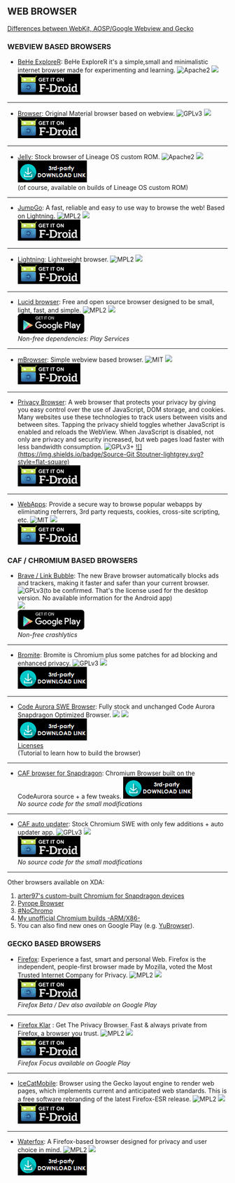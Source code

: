 <!--
    Copyright (C)  2017 PRIMOKORN.
    Permission is granted to copy, distribute and/or modify this document
    under the terms of the GNU Free Documentation License, Version 1.3
    or any later version published by the Free Software Foundation;
    with no Invariant Sections, no Front-Cover Texts, and no Back-Cover Texts.
    A copy of the license is included in the section entitled "GNU
    Free Documentation License".
-->
## WEB BROWSER

[Differences between WebKit, AOSP/Google Webview and Gecko](https://forum.f-droid.org/t/webkit-aosp-google-webview-gecko/486)

### WEBVIEW BASED BROWSERS
* [BeHe ExploreR](http://forum.xda-developers.com/android/apps-games/app4-0-behe-explorer-internet-browser-t3313025): BeHe ExploreR it's a simple,small and minimalistic internet browser made for experimenting and learning.
![Apache2](https://img.shields.io/badge/License-Apache%202.0-yellowgreen.svg?style=flat-square)
[![](https://img.shields.io/badge/Source-Github-lightgrey.svg?style=flat-square)](https://github.com/VladThodo/behe-explorer)  
[![](Pictures/F-Droid.png)](https://f-droid.org/packages/com.vlath.beheexplorer)

***

* [Browser](https://f-droid.org/packages/de.baumann.browser): Original Material browser based on webview.
![GPLv3](https://img.shields.io/badge/License-GPLv3-brightgreen.svg?style=flat-square)
[![](https://img.shields.io/badge/Source-Github-lightgrey.svg?style=flat-square)](https://github.com/scoute-dich/browser/)  
[![](Pictures/F-Droid.png)](https://f-droid.org/packages/de.baumann.browser)

***


* [Jelly](https://forum.xda-developers.com/android/apps-games/apk-jelly-browser-t3600876): Stock browser of Lineage OS custom ROM.
![Apache2](https://img.shields.io/badge/License-Apache%202.0-yellowgreen.svg?style=flat-square)
[![](https://img.shields.io/badge/Source-Github-lightgrey.svg?style=flat-square)](https://github.com/LineageOS/android_packages_apps_Jelly)  
[![](Pictures/3rd-party.png)](https://forum.xda-developers.com/android/apps-games/apk-jelly-browser-t3600876)  
(of course, available on builds of Lineage OS custom ROM)

***

* [JumpGo](https://f-droid.org/packages/com.jtechme.jumpgo/): A fast, reliable and easy to use way to browse the web! Based on Lightning.
![MPL2](https://img.shields.io/badge/License-MPL2-yellow.svg?style=flat-square)
[![](https://img.shields.io/badge/Source-Github-lightgrey.svg?style=flat-square)](https://github.com/JTechMe/JumpGo)  
[![](Pictures/F-Droid.png)](https://f-droid.org/packages/com.jtechme.jumpgo/)

***

* [Lightning](https://f-droid.org/packages/acr.browser.lightning/): Lightweight browser.
![MPL2](https://img.shields.io/badge/License-MPL2-yellow.svg?style=flat-square)
[![](https://img.shields.io/badge/Source-Github-lightgrey.svg?style=flat-square)](https://github.com/anthonycr/Lightning-Browser)  
[![](Pictures/F-Droid.png)](https://f-droid.org/packages/acr.browser.lightning/)

***

* [Lucid browser](https://play.google.com/store/apps/details?id=com.powerpoint45.lucidbrowser): Free and open source browser designed to be small, light, fast, and simple.
![MPL2](https://img.shields.io/badge/License-MPL2-yellow.svg?style=flat-square)
[![](https://img.shields.io/badge/Source-Github-lightgrey.svg?style=flat-square)](https://github.com/powerpoint45/Lucid-Browser)  
[![](Pictures/Google_Play.png)](https://play.google.com/store/apps/details?id=com.powerpoint45.lucidbrowser)  
_Non-free dependencies: Play Services_

***

* [mBrowser](https://f-droid.org/packages/am.zoom.mbrowser/): Simple webview based browser.
![MIT](https://img.shields.io/badge/License-MIT-orange.svg?style=flat-square)
[![](https://img.shields.io/badge/Source-Github-lightgrey.svg?style=flat-square)](https://github.com/chelovek84/mBrowser)  
[![](Pictures/F-Droid.png)](https://f-droid.org/packages/am.zoom.mbrowser/)

***

* [Privacy Browser](https://f-droid.org/packages/com.stoutner.privacybrowser.standard/): A web browser that protects your privacy by giving you easy control over the use of JavaScript, DOM storage, and cookies. Many websites use these technologies to track users between visits and between sites. Tapping the privacy shield toggles whether JavaScript is enabled and reloads the WebView. When JavaScript is disabled, not only are privacy and security increased, but web pages load faster with less bandwidth consumption.
![GPLv3+](https://img.shields.io/badge/License-GPLv3+-brightgreen.svg?style=flat-square)
[![](https://img.shields.io/badge/Source-Git Stoutner-lightgrey.svg?style=flat-square)](https://git.stoutner.com/?p=PrivacyBrowser.git;a=summary)  
[![](Pictures/F-Droid.png)](https://f-droid.org/packages/com.stoutner.privacybrowser.standard/)

***

* [WebApps](https://f-droid.org/packages/com.tobykurien.webapps/): Provide a secure way to browse popular webapps by eliminating referrers, 3rd party requests, cookies, cross-site scripting, etc.
![MIT](https://img.shields.io/badge/License-MIT-orange.svg?style=flat-square)
[![](https://img.shields.io/badge/Source-Github-lightgrey.svg?style=flat-square)](https://github.com/tobykurien/webapps)  
[![](Pictures/F-Droid.png)](https://f-droid.org/packages/com.tobykurien.webapps/)


### CAF / CHROMIUM BASED BROWSERS
* [Brave / Link Bubble](https://play.google.com/store/apps/details?id=com.linkbubble.playstore): The new Brave browser automatically blocks ads and trackers, making it faster and safer than your current browser.
![GPLv3](https://img.shields.io/badge/License-GPLv3-brightgreen.svg?style=flat-square)(to be confirmed. That's the license used for the desktop version. No available information for the Android app)  
[![](https://img.shields.io/badge/Source-Github-lightgrey.svg?style=flat-square)](http://v.ht/sdTe)  
[![](Pictures/Google_Play.png)](https://play.google.com/store/apps/details?id=com.linkbubble.playstore)  
_Non-free crashlytics_

***

* [Bromite](https://www.bromite.org/): Bromite is Chromium plus some patches for ad blocking and enhanced privacy.
![GPLv3](https://img.shields.io/badge/License-GPLv3-brightgreen.svg?style=flat-square)
[![](https://img.shields.io/badge/Source-Github-lightgrey.svg?style=flat-square)](https://github.com/bromite/bromite)  
[![](Pictures/3rd-party.png)](https://www.bromite.org/)

***

* [Code Aurora SWE Browser](https://forum.xda-developers.com/android/apps-games/app-code-aurora-swe-browser-m55-t3523365): Fully stock and unchanged Code Aurora Snapdragon Optimized Browser.
![](https://img.shields.io/badge/License-Various-brightgreen.svg?style=flat-square)
[![](https://img.shields.io/badge/Source-Github-lightgrey.svg?style=flat-square)](https://source.codeaurora.org/quic/chrome4sdp/)  
[![](Pictures/3rd-party.png)](https://forum.xda-developers.com/android/apps-games/app-code-aurora-swe-browser-m55-t3523365)  
[Licenses](https://wiki.codeaurora.org/xwiki/bin/Chromium+for+Snapdragon/#HLicenses)  
(Tutorial to learn how to build the browser)

***

* [CAF browser for Snapdragon](https://forum.xda-developers.com/android/apps-games/app-chromium-snapdragon-t3600159): Chromium Browser built on the CodeAurora source + a few tweaks.
[![](Pictures/3rd-party.png)](https://forum.xda-developers.com/android/apps-games/app-chromium-snapdragon-t3600159)  
_No source code for the small modifications_

***

* [CAF auto updater](https://forum.xda-developers.com/android/apps-games/app-code-aurora-s-chromium-swe-browser-t3603932): Stock Chromium SWE with only few additions + auto updater app.
![GPLv3](https://img.shields.io/badge/License-GPLv3-brightgreen.svg?style=flat-square)
[![](https://img.shields.io/badge/Source-Github-lightgrey.svg?style=flat-square)](https://github.com/bamless/chromium-swe-updater)  
[![](Pictures/F-Droid.png)](https://f-droid.org/packages/chromiumupdater.bamless.com.chromiumsweupdater)  
_No source code for the small modifications_

***

Other browsers available on XDA:
1. [arter97's custom-built Chromium for Snapdragon devices](http://forum.xda-developers.com/android/apps-games/arter97-s-custom-built-chromium-t3477758)
2. [Pyrope Browser](http://forum.xda-developers.com/android/apps-games/app-gello-browser-t3384782)
3. [#NoChromo](http://forum.xda-developers.com/android/apps-games/app-nochromo-wild-browser-appears-t3130776)
4. [My unofficial Chromium builds -ARM/X86-](http://forum.xda-developers.com/android/apps-games/unofficial-chromium-builds-arm-x86-t3355105)
5. You can also find new ones on Google Play (e.g. [YuBrowser](https://play.google.com/store/apps/details?id=com.mokee.yubrowser)).


### GECKO BASED BROWSERS

* [Firefox](https://play.google.com/store/apps/details?id=org.mozilla.firefox): Experience a fast, smart and personal Web. Firefox is the independent, people-first browser made by Mozilla, voted the Most Trusted Internet Company for Privacy.
![MPL2](https://img.shields.io/badge/License-MPL2-yellow.svg?style=flat-square)
[![](https://img.shields.io/badge/Source-Mozilla-lightgrey.svg?style=flat-square)](http://hg.mozilla.org/)  
[![](Pictures/F-Droid.png)](https://play.google.com/store/apps/details?id=org.mozilla.firefox)  
_Firefox Beta / Dev also available on Google Play_

***

* [Firefox Klar](https://f-droid.org/packages/org.mozilla.klar/) : Get The Privacy Browser. Fast & always private from Firefox, a browser you trust.
![MPL2](https://img.shields.io/badge/License-MPL2-yellow.svg?style=flat-square)
[![](https://img.shields.io/badge/Source-Github-lightgrey.svg?style=flat-square)](https://github.com/mozilla-mobile/focus-android)  
[![](Pictures/F-Droid.png)](https://f-droid.org/packages/org.mozilla.klar/)   
_Firefox Focus available on Google Play_

***

* [IceCatMobile](https://f-droid.org/packages/org.gnu.icecat/): Browser using the Gecko layout engine to render web pages, which implements current and anticipated web standards. This is a free software rebranding of the latest Firefox-ESR release.
![MPL2](https://img.shields.io/badge/License-MPL2-yellow.svg?style=flat-square)
[![](https://img.shields.io/badge/Source-Mozilla-lightgrey.svg?style=flat-square)](http://hg.mozilla.org/)  
[![](Pictures/F-Droid.png)](http://v.ht/https://f-droid.org/packages/org.gnu.icecat/)

***

* [Waterfox](https://www.waterfoxproject.org/): A Firefox-based browser designed for privacy and user choice in mind.
![MPL2](https://img.shields.io/badge/License-MPL2-yellow.svg?style=flat-square)
[![](https://img.shields.io/badge/Source-Github-lightgrey.svg?style=flat-square)](https://github.com/MrAlex94/Waterfox)  
[![](Pictures/3rd-party.png)](https://www.waterfoxproject.org/downloads)